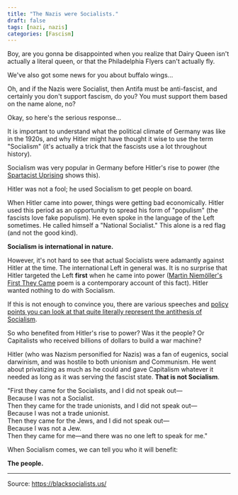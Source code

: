 ```yaml
---
title: "The Nazis were Socialists."
draft: false
tags: [nazi, nazis]
categories: [Fascism]
---
```


Boy, are you gonna be disappointed when you realize that Dairy Queen isn't actually a literal queen, or that the Philadelphia Flyers can't actually fly.  
  
We've also got some news for you about buffalo wings...  
  
Oh, and if the Nazis were Socialist, then Antifa must be anti-fascist, and certainly you don't support fascism, do you? You must support them based on the name alone, no?  
  
Okay, so here's the serious response...  
  
It is important to understand what the political climate of Germany was like in the 1920s, and why Hitler might have thought it wise to use the term "Socialism" (it's actually a trick that the fascists use a lot throughout history).  
  
Socialism was very popular in Germany before Hitler's rise to power (the [Spartacist Uprising](https://en.wikipedia.org/wiki/Spartacist_uprising) shows this).  
  
Hitler was not a fool; he used Socialism to get people on board.  
  
When Hitler came into power, things were getting bad economically. Hitler used this period as an opportunity to spread his form of "populism" (the fascists love fake populism). He even spoke in the language of the Left sometimes. He called himself a "National Socialist." This alone is a red flag (and not the good kind).  
  
**Socialism is international in nature.**  
  
However, it's not hard to see that actual Socialists were adamantly against Hitler at the time. The international Left in general was. It is no surprise that Hitler targeted the Left **first** when he came into power ([Martin Niemöller's First They Came](https://en.wikipedia.org/wiki/First_they_came_...) poem is a contemporary account of this fact). Hitler wanted nothing to do with Socialism.  
  
If this is not enough to convince you, there are various speeches and [policy points you can look at that quite literally represent the antithesis of Socialism](http://www.ub.edu/graap/nazi.pdf).  
  
So who benefited from Hitler's rise to power? Was it the people? Or Capitalists who received billions of dollars to build a war machine?  
  
Hitler (who was Nazism personified for Nazis) was a fan of eugenics, social darwinism, and was hostile to both unionism and Communism. He went about privatizing as much as he could and gave Capitalism whatever it needed as long as it was serving the fascist state. **That is not Socialism**.  
  
"First they came for the Socialists, and I did not speak out—  
Because I was not a Socialist.  
Then they came for the trade unionists, and I did not speak out—  
Because I was not a trade unionist.  
Then they came for the Jews, and I did not speak out—  
Because I was not a Jew.  
Then they came for me—and there was no one left to speak for me."  
  
When Socialism comes, we can tell you who it will benefit:  
  
**The people.**

----
Source: https://blacksocialists.us/

